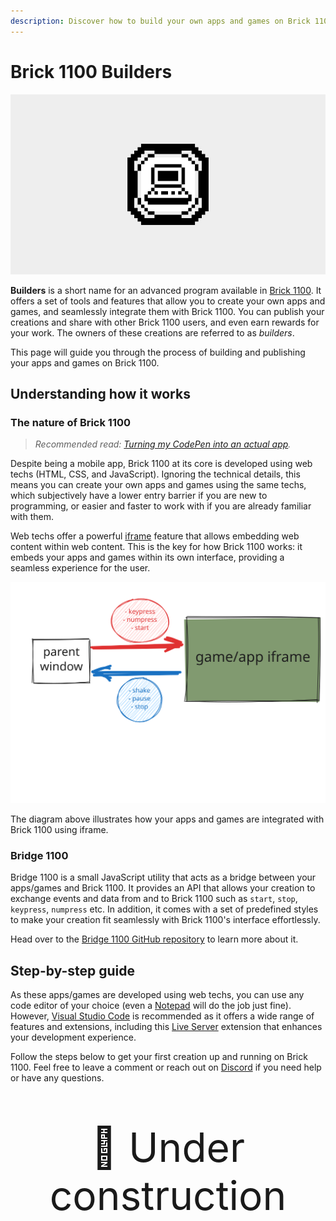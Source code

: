 ```yaml
---
description: Discover how to build your own apps and games on Brick 1100. Develop and share your creations with fellow Brick 1100 users.
---
```


# Brick 1100 Builders

![Brick 1100 Builder achievement](./builders/cover.jpg)

__Builders__ is a short name for an advanced program available in [Brick 1100](./about.md). It offers a set of tools and features that allow you to create your own apps and games, and seamlessly integrate them with Brick 1100. You can publish your creations and share with other Brick 1100 users, and even earn rewards for your work. The owners of these creations are referred to as _builders_.

This page will guide you through the process of building and publishing your apps and games on Brick 1100.

## Understanding how it works

### The nature of Brick 1100

> _Recommended read: [Turning my CodePen into an actual app](../blog/from-codepen-to-app.md)._

Despite being a mobile app, Brick 1100 at its core is developed using web techs (HTML, CSS, and JavaScript). Ignoring the technical details, this means you can create your own apps and games using the same techs, which subjectively have a lower entry barrier if you are new to programming, or easier and faster to work with if you are already familiar with them.

Web techs offer a powerful [iframe](https://developer.mozilla.org/en-US/docs/Web/HTML/Element/iframe) feature that allows embedding web content within web content. This is the key for how Brick 1100 works: it embeds your apps and games within its own interface, providing a seamless experience for the user.

![Brick 1100 visual](https://github.com/Visnalize/bridge-1100/raw/main/docs/bridge-1100%20visual.svg)

The diagram above illustrates how your apps and games are integrated with Brick 1100 using iframe.

### Bridge 1100

Bridge 1100 is a small JavaScript utility that acts as a bridge between your apps/games and Brick 1100. It provides an API that allows your creation to exchange events and data from and to Brick 1100 such as `start`, `stop`, `keypress`, `numpress` etc. In addition, it comes with a set of predefined styles to make your creation fit seamlessly with Brick 1100's interface effortlessly.

Head over to the [Bridge 1100 GitHub repository](https://github.com/Visnalize/bridge-1100) to learn more about it.

<SponsorAd />

## Step-by-step guide

As these apps/games are developed using web techs, you can use any code editor of your choice (even a [Notepad](../win7simu/simulated/notepad.md) will do the job just fine). However, [Visual Studio Code](https://code.visualstudio.com/) is recommended as it offers a wide range of features and extensions, including this [Live Server](https://marketplace.visualstudio.com/items?itemName=yandeu.five-server) extension that enhances your development experience.

Follow the steps below to get your first creation up and running on Brick 1100. Feel free to leave a comment or reach out on [Discord](https://discord.com/invite/6AQDnZa4Xm) if you need help or have any questions.

<div style="text-align:center;font-size:4rem;margin: 4rem 0">
🚧 Under construction
</div>

<!-- ### 1. Setup

- Install [Visual Studio Code](https://code.visualstudio.com/).
- Install the [Live Server](https://marketplace.visualstudio.com/items?itemName=yandeu.five-server) extension in Visual Studio Code.
- Create a [GitHub](https://github.com/) account if you don't have one.
- Go to a directory repository:
  - [Brick 1100 Apps](https://github.com/Visnalize/brick-1100-apps) if you are building an app.
  - [Brick 1100 Games](https://github.com/Visnalize/brick-1100-games) if you are building a game (under construction 🚧).
- Fork the repository to your account.
- Clone the forked repository to your Visual Studio Code.

Now you are ready to start building!

### 2. Build

- Create a new folder and name it as your app's name.
- Write your app's code in the folder (you can refer to the existing apps for examples).
- Once done, commit and push your code to your forked repository.
- Create a pull request to original directory repository.

### 3. Deploy -->
